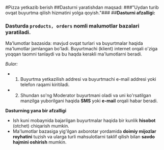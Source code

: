 #Pizza yetkazib berish
##Dasturni yaratishdan maqsad:
###"Uydan turib ovqat buyurtma qilish hizmatini yolga qoyish."###
##__Dasturni afzalligi:__
### Dasturda ```products, orders``` nomli malumotlar bazalari yaratiladi.
 Ma'lumotlar bazasida: mavjud ovqat turlari va buyurtmalar haqida ma'lumotlar jamlangan bo'ladi. Buyurtmachi (klient) internet orqali o'ziga yoqqan taomni tanlaydi va bu haqda kerakli ma'lumotlarni beradi.

_Bular:_
   - 1. Buyurtma yetkazilish addresi va buyurtmachi e-mail addresi yoki telefon raqami kiritiladi.
   - 2. Shundan so'ng Moderator buyurtmani oladi va uni ko'rsatilgan manzilga yuborilgani haqida __SMS__ yoki __e-mail__ orqali habar beradi.

__Dasturning yana bir afzalligi__
   - Ish kuni mobaynida bajarilgan buyurtmalar haqida bir kunlik __hisobot__ (otchet) chiqarish mumkin.
   - Ma'lumotlar bazasiga yig'ilgan axborotar yordamida __doimiy mijozlar royhatini__ tuzish va ularga turli mahsulotlarni taklif qilish bilan __savdo hajmini oshirish__ mumkin.
